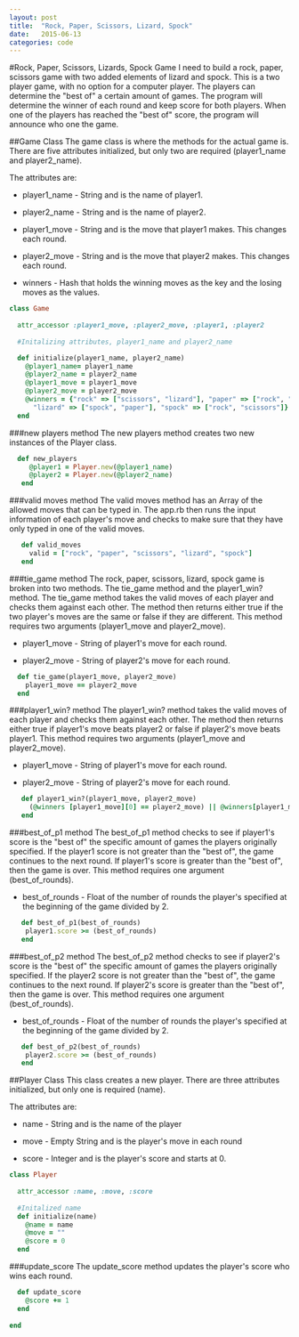 ```yaml
---
layout: post
title:  "Rock, Paper, Scissors, Lizard, Spock"
date:   2015-06-13
categories: code
---
```


#Rock, Paper, Scissors, Lizards, Spock Game
I need to build a rock, paper, scissors game with two added elements of lizard and spock. This is a two player game, with no option for a computer player. The players can determine the "best of" a certain amount of games. The program will determine the winner of each round and keep score for both players. When one of the players has reached the "best of" score, the program will announce who one the game.

##Game Class
The game class is where the methods for the actual game is. There are five attributes initialized, but only two are required (player1_name and player2_name).

The attributes are:

- player1_name - String and is the name of player1.

- player2_name - String and is the name of player2.

- player1_move - String and is the move that player1 makes. This changes each round.

- player2_move - String and is the move that player2 makes. This changes each round.

- winners -  Hash that holds the winning moves as the key and the losing moves as the values. 

```ruby
class Game
  
  attr_accessor :player1_move, :player2_move, :player1, :player2
  
  #Initalizing attributes, player1_name and player2_name

  def initialize(player1_name, player2_name)
    @player1_name= player1_name
    @player2_name = player2_name
    @player1_move = player1_move
    @player2_move = player2_move
    @winners = {"rock" => ["scissors", "lizard"], "paper" => ["rock", "spock"], "scissors" => ["paper", "lizard"], 
      "lizard" => ["spock", "paper"], "spock" => ["rock", "scissors"]}
  end
```

###new players method
The new players method creates two new instances of the Player class. 

```ruby
  def new_players
     @player1 = Player.new(@player1_name)
     @player2 = Player.new(@player2_name)
   end
```

###valid moves method
The valid moves method has an Array of the allowed moves that can be typed in. The app.rb then runs the input information of each player's move and checks to make sure that they have only typed in one of the valid moves. 

```ruby
   def valid_moves
     valid = ["rock", "paper", "scissors", "lizard", "spock"]
   end
```

###tie_game method
The rock, paper, scissors, lizard, spock game is broken into two methods. The tie_game method and the player1_win? method. The tie_game method takes the valid moves of each player and checks them against each other. The method then returns either true if the two player's moves are the same or false if they are different. This method requires two arguments (player1_move and player2_move).

- player1_move - String of player1's move for each round.

- player2_move - String of player2's move for each round.

```ruby
  def tie_game(player1_move, player2_move)
    player1_move == player2_move
  end
```

###player1_win? method
The player1_win? method takes the valid moves of each player and checks them against each other. The method then returns either true if player1's move beats player2 or false if player2's move beats player1. This method requires two arguments (player1_move and player2_move).

- player1_move - String of player1's move for each round.

- player2_move - String of player2's move for each round.

```ruby
   def player1_win?(player1_move, player2_move)
     (@winners [player1_move][0] == player2_move) || @winners[player1_move][1] == player2_move
   end
```

###best_of_p1 method
The best_of_p1 method checks to see if player1's score is the "best of" the specific amount of games the players originally specified. If the player1 score is not greater than the "best of", the game continues to the next round. If player1's score is greater than the "best of", then the game is over. This method requires one argument (best_of_rounds).

- best_of_rounds - Float of the number of rounds the player's specified at the beginning of the game divided by 2.

```ruby
   def best_of_p1(best_of_rounds)
    player1.score >= (best_of_rounds)
   end
```

###best_of_p2 method
The best_of_p2 method checks to see if player2's score is the "best of" the specific amount of games the players originally specified. If the player2 score is not greater than the "best of", the game continues to the next round. If player2's score is greater than the "best of", then the game is over. This method requires one argument (best_of_rounds).

- best_of_rounds - Float of the number of rounds the player's specified at the beginning of the game divided by 2.

```ruby
   def best_of_p2(best_of_rounds)
    player2.score >= (best_of_rounds)
   end
```
##Player Class
This class creates a new player. There are three attributes initialized, but only one is required (name). 

The attributes are:

- name - String and is the name of the player

- move - Empty String and is the player's move in each round

- score - Integer and is the player's score and starts at 0.

```ruby
class Player
  
  attr_accessor :name, :move, :score
  
  #Initalized name 
  def initialize(name)
    @name = name  
    @move = ""
    @score = 0
  end
```

###update_score
The update_score method updates the player's score who wins each round. 

```ruby
  def update_score
    @score += 1
  end
 
end
``` 
